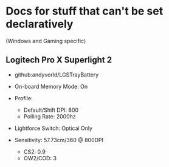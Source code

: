 # Docs for stuff that can't be set declaratively

(Windows and Gaming specific)

## Logitech Pro X Superlight 2

- github:andyvorld/LGSTrayBattery
- On-board Memory Mode: On
- Profile:
  - Default/Shift DPI: 800
  - Polling Rate: 2000hz

- Lightforce Switch: Optical Only
- Sensitivity: 57.73cm/360 @ 800DPI
  - CS2: 0.9
  - OW2/COD: 3
